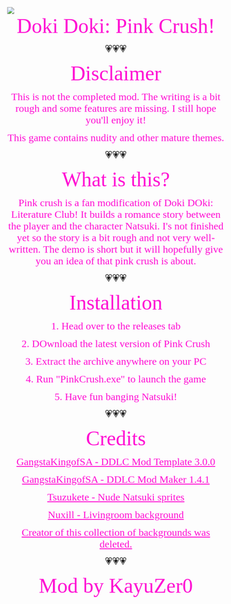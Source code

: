 
<html>
<head>
<style>
h2 {text-align: center;}
</style>
</head>
<body>

<img src="https://i.imgur.com/zjtfbKc.jpg">

<center>
<font face="Cheri" size="20px" color="ff0fd3">Doki Doki: Pink Crush!</font>


<font face="Cheri" size="5px" color="">💗💗💗</font>


<font face="Cheri" size="15px" color="ff0fd3">Disclaimer</font>

<font face="Cheri" size="5px" color="ff0fd3">This is not the completed mod. The writing is a bit rough and some features are missing. I still hope you'll enjoy it!</font>

<font face="Cheri" size="5px" color="ff0fd3">This game contains nudity and other mature themes.</font>


<font face="Cheri" size="5px" color="">💗💗💗</font>


<font face="Cheri" size="15px" color="ff0fd3">What is this?</font>

<font face="Cheri" size="5px" color="ff0fd3">Pink crush is a fan modification of Doki DOki: Literature Club! It builds a romance story between the player and the character Natsuki. I's not finished yet so the story is a bit rough and not very well-written. The demo is short but it will hopefully give you an idea of that pink crush is about.</font>


<font face="Cheri" size="5px" color="">💗💗💗</font>


<font face="Cheri" size="15px" color="ff0fd3">Installation</font>

<font face="Cheri" size="5px" color="ff0fd3">1. Head over to the releases tab</font>

<font face="Cheri" size="5px" color="ff0fd3">2. DOwnload the latest version of Pink Crush</font>

<font face="Cheri" size="5px" color="ff0fd3">3. Extract the archive anywhere on your PC</font>

<font face="Cheri" size="5px" color="ff0fd3">4. Run "PinkCrush.exe" to launch the game</font>

<font face="Cheri" size="5px" color="ff0fd3">5. Have fun banging Natsuki!</font>


<font face="Cheri" size="5px" color="">💗💗💗</font>


<font face="Cheri" size="15px" color="ff0fd3">Credits</font>

<font face="Cheri" size="5px" color="ff0fd3"><a href="https://github.com/GanstaKingofSA/DDLC-ModMaker/releases/tag/1.4.1" style="color:#ff0fd3;">GangstaKingofSA - DDLC Mod Template 3.0.0 </a></font>

<font face="Cheri" size="5px" color="ff0fd3"><a href="https://github.com/GanstaKingofSA/DDLC-ModMaker/releases/tag/1.4.1" style="color:#ff0fd3;">GangstaKingofSA - DDLC Mod Maker 1.4.1 </a></font>

<font face="Cheri" size="5px" color="ff0fd3"><a href="https://www.deviantart.com/tsuzukete/art/Just-Natsuki-724498702" style="color:#ff0fd3;">Tsuzukete - Nude Natsuki sprites</a></font>

<font face="Cheri" size="5px" color="ff0fd3"><a href="https://www.reddit.com/r/DDLCMods/comments/886s4i/back_with_a_new_home_made_background_a_living/" style="color:#ff0fd3;">Nuxill - Livingroom background</a></font>

<font face="Cheri" size="5px" color="ff0fd3"><a href="https://imgur.com/a/jWFuw" style="color:#ff0fd3;">Creator of this collection of backgrounds was deleted. </a></font>


<font face="Cheri" size="5px" color="">💗💗💗</font>


<font face="Cheri" size="15px" color="ff0fd3">Mod by KayuZer0</font>

</center>

</body>
</html>
